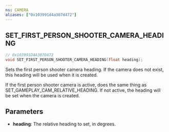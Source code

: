 ```yaml
---
ns: CAMERA
aliases: ["0x103991d4a307d472"]
---
```

## SET_FIRST_PERSON_SHOOTER_CAMERA_HEADING

```c
// 0x103991D4A307D472
void SET_FIRST_PERSON_SHOOTER_CAMERA_HEADING(float heading);
```

Sets the first person shooter camera heading. If the camera does not exist, this heading will be used when it is created.

If the first person shooter camera is active, does the same thing as SET_GAMEPLAY_CAM_RELATIVE_HEADING. If not active, the heading will be set when the camera is created.


## Parameters
* **heading**: The relative heading to set, in degrees.
